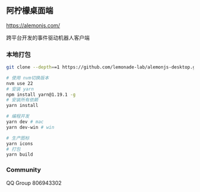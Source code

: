 ## 阿柠檬桌面端

https://alemonjs.com/

跨平台开发的事件驱动机器人客户端

### 本地打包

```sh
git clone --depth==1 https://github.com/lemonade-lab/alemonjs-desktop.git
```

```sh
# 使用 nvm切换版本
nvm use 22
# 安装 yarn
npm install yarn@1.19.1 -g
# 安装所有依赖
yarn install
```

```sh
# 编程开发
yarn dev # mac
yarn dev-win # win
```

```sh
# 生产图标
yarn icons
# 打包
yarn build
```

### Community

QQ Group 806943302
